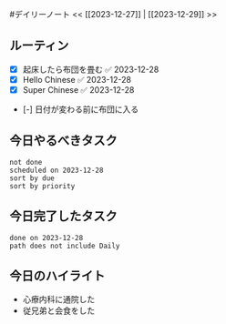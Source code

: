 #デイリーノート
<< [[2023-12-27]] | [[2023-12-29]] >>
## ルーティン
- [x] 起床したら布団を畳む ✅ 2023-12-28
- [x] Hello Chinese ✅ 2023-12-28
- [x] Super Chinese ✅ 2023-12-28
- [-] 日付が変わる前に布団に入る
## 今日やるべきタスク
```tasks
not done
scheduled on 2023-12-28
sort by due
sort by priority
```
## 今日完了したタスク
```tasks
done on 2023-12-28
path does not include Daily
```
## 今日のハイライト
- 心療内科に通院した
- 従兄弟と会食をした

